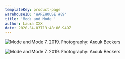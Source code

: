 ```yaml
---
templateKey: product-page
warehouseID: 'WAREHOUSE #89'
title: 'Mode and Mode '
author: Laura XXX
date: 2020-04-03T13:48:06.949Z
---
```

![Mode and Mode 7. 2019. Photography: Anouk Beckers ](/img/03_d-k_mode-mode_photo_anoukbeckers.jpg "Mode and Mode 7. 2019. Photography: Anouk Beckers ")



![Mode and Mode 7. 2019. Photography: Anouk Beckers ](/img/02_d-k_mode-mode_photo_anoukbeckers.jpg "Mode and Mode 7. 2019. Photography: Anouk Beckers ")